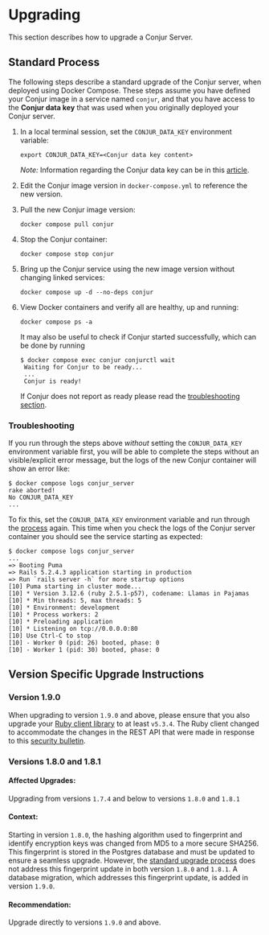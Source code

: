 # Upgrading

This section describes how to upgrade a Conjur Server.

## Standard Process

The following steps describe a standard upgrade of the Conjur server, when deployed
using Docker Compose. These steps assume you have defined your Conjur image in
a service named `conjur`, and that you have access to the **Conjur data key**
that was used when you originally deployed your Conjur server.
1. In a local terminal session, set the `CONJUR_DATA_KEY` environment variable:
   ```
   export CONJUR_DATA_KEY=<Conjur data key content>
   ```
   *Note:* Information regarding the Conjur data key can be in this [article](https://www.conjur.org/blog/loading-your-database-credentials-at-runtime-with-conjur/).

2. Edit the Conjur image version in `docker-compose.yml` to reference the new
   version.

3. Pull the new Conjur image version:
   ```
   docker compose pull conjur
   ```

4. Stop the Conjur container:
   ```
   docker compose stop conjur
   ```

5. Bring up the Conjur service using the new image version without changing
   linked services:
   ```
   docker compose up -d --no-deps conjur
   ```

6. View Docker containers and verify all are healthy, up and running:
   ```
   docker compose ps -a
   ```

   It may also be useful to check if Conjur started successfully, which can be
   done by running
   ```
   $ docker compose exec conjur conjurctl wait
    Waiting for Conjur to be ready...
    ...
    Conjur is ready!
   ```
   If Conjur does not report as ready please read the [troubleshooting section](#troubleshooting). 
   

### Troubleshooting

If you run through the steps above _without_ setting the `CONJUR_DATA_KEY`
environment variable first, you will be able to complete the steps without an
visible/explicit error message, but the logs of the new Conjur container will
show an error like:
```
$ docker compose logs conjur_server
rake aborted!
No CONJUR_DATA_KEY
...
```

To fix this, set the `CONJUR_DATA_KEY` environment variable and run through
the [process](#standard-process) again. This time when you check the logs of the Conjur server
container you should see the service starting as expected:
```
$ docker compose logs conjur_server
...
=> Booting Puma
=> Rails 5.2.4.3 application starting in production 
=> Run `rails server -h` for more startup options
[10] Puma starting in cluster mode...
[10] * Version 3.12.6 (ruby 2.5.1-p57), codename: Llamas in Pajamas
[10] * Min threads: 5, max threads: 5
[10] * Environment: development
[10] * Process workers: 2
[10] * Preloading application
[10] * Listening on tcp://0.0.0.0:80
[10] Use Ctrl-C to stop
[10] - Worker 0 (pid: 26) booted, phase: 0
[10] - Worker 1 (pid: 30) booted, phase: 0
```

## Version Specific Upgrade Instructions

### Version 1.9.0

When upgrading to version `1.9.0` and above, please ensure that you also upgrade your
[Ruby client library](https://github.com/cyberark/conjur-api-ruby) to at least `v5.3.4`.
The Ruby client changed to accommodate the changes in the REST API that were made in response to
this [security bulletin](https://github.com/cyberark/conjur/security/advisories/GHSA-qhjf-g9gm-64jq).

### Versions 1.8.0 and 1.8.1

#### Affected Upgrades:

Upgrading from versions `1.7.4` and below to versions `1.8.0` and `1.8.1`

#### Context:

Starting in version `1.8.0`, the hashing algorithm used to fingerprint and identify
encryption keys was changed from MD5 to a more secure SHA256. This fingerprint 
is stored in the Postgres database and must be updated to ensure a seamless
upgrade. However, the [standard upgrade process](#standard-process) does not address this
fingerprint update in both version `1.8.0` and `1.8.1`. A database migration,
which addresses this fingerprint update, is added in version `1.9.0`.

#### Recommendation:

Upgrade directly to versions `1.9.0` and above.
